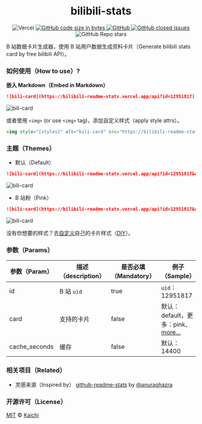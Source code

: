 <h1 align="center">bilibili-stats</h1>

<p align="center">
  <img alt="Vercel" src="https://vercelbadge.vercel.app/api/kaichii/bilibili-stats" />
  <a href="https://img.shields.io/github/languages/code-size/kaichii/bilibili-stats">
    <img alt="GitHub code size in bytes" src="https://img.shields.io/github/languages/code-size/kaichii/bilibili-stats">
  </a>
  <a href="https://github.com/kaichii/bilibili-stats/blob/main/LICENSE">
    <img alt="GitHub" src="https://img.shields.io/github/license/kaichii/bilibili-stats">
  </a>
  <a href="https://github.com/kaichii/bilibili-stats/issues">
    <img alt="GitHub closed issues" src="https://img.shields.io/github/issues-closed/kaichii/bilibili-stats">
  </a>
  <img alt="GitHub Repo stars" src="https://img.shields.io/github/stars/kaichii/bilibili-stats?style=social">
</p>

B 站数据卡片生成器，使用 B 站用户数据生成资料卡片（Generate bilibili stats card by free bilibili API）。

### 如何使用（How to use）?

**嵌入 Markdown（Embed in Markdown）**

```md
![bili-card](https://bilibili-readme-stats.vercel.app/api?id=12951817)
```

![bili-card](https://bilibili-readme-stats.vercel.app/api?id=12951817)

或者使用 `<img>` (or use `<img>` tag)，添加自定义样式（apply style attrs）。

```md
<img style="[styles]" alt="bili-card" src="https://bilibili-readme-stats.vercel.app/api?id=12951817"></img>
```

### 主题（Themes）

- 默认（Default）

```md
![bili-card](https://bilibili-readme-stats.vercel.app/api?id=12951817&card=default)
```

![bili-card](https://bilibili-readme-stats.vercel.app/api?id=12951817&card=default)

- B 站粉（Pink）

```md
![bili-card](https://bilibili-readme-stats.vercel.app/api?id=12951817&card=pink)
```

![bili-card](https://bilibili-readme-stats.vercel.app/api?id=12951817&card=pink)

没有你想要的样式？去[自定义](https://github.com/kaichii/bilibili-stats/edit/main/src/cards.js)自己的卡片样式（[DIY](https://github.com/kaichii/bilibili-stats/edit/main/src/cards.js)）。

### 参数（Params）

| 参数（Param） | 描述（description） | 是否必填（Mandatory） | 例子（Sample）                                                                                     |
| ------------- | ------------------- | --------------------- | -------------------------------------------------------------------------------------------------- |
| id            | B 站 `uid`          | true                  | `uid`：12951817                                                                                    |
| card          | 支持的卡片          | false                 | 默认：default，更多：pink、[more...](https://github.com/kaichii/bilibili-stats/edit/main/src/cards.js) |
| cache_seconds | 缓存                | false                 | 默认：14400                                                                                        |

### 相关项目（Related）

- 灵感来源（Inspired by） [github-readme-stats](https://github.com/anuraghazra/github-readme-stats) by [@anuraghazra](https://github.com/anuraghazra)

### 开源许可（License）

[MIT](https://github.com/kaichii/bilibili-stats/blob/main/LICENSE) © [Kaichi](https://github.com/kaichii)
